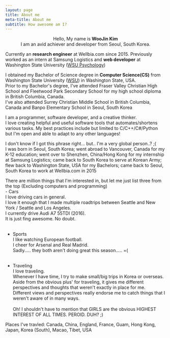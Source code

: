 ```yaml
---
layout: page
title: About me
meta-title: About me
subtitle: How awesome am I?
---
```


<div id="aboutme-section">

<center>Hello, My name is <strong>WooJin Kim</strong><br>
I am an avid achiever and developer from Seoul, South Korea.</center>

<p class="about-text">
<span class="fa fa-briefcase about-icon"></span>
  Currently an <strong>research engineer</strong> at Wellbia.com since 2015. Previously worked as an intern at Samsung Logistics and <strong>web developer</strong> at Washington State University (<a target="_blank" href="http://psychology.wsu.edu/">WSU Psychology</a>)
</p>

<p class="about-text">
<span class="fa fa-graduation-cap about-icon"></span>
I obtained my Bachelor of Science degree in <strong>Computer Science(CS)</strong> from Washington State University (<a target="_blank" href="http://www.wsu.edu/">WSU</a>) in Washington State, USA.<br>
Prior to my Bachelor's degree, I've attended Fraser Valley Christian High School and Fleetwood Park Secondary School for my high school diploma in British Columbia, Canada.<br>
I've also attended Surrey Christian Middle School in British Columbia, Canada and Banpo Elementary School in Seoul, South Korea</p>

<p class="about-text">
<span class="fa fa-code about-icon"></span>
I am a programmer, software developer, and a creative thinker.<br>
I love creating helpful and useful software tools that automates/shortens various tasks.
My best practices include but limited to C/C++/C#/Python but I'm open and able to adapt to any other languages!
</p>

<p class="about-text">
<span class="fa fa-globe about-icon"></span>
I don't know if I got this phrase right... but.. I'm a very global person..? ;(<br>
I was born in Seoul, South Korea; went abroad to Vancouver, Canada for my K-12 education; went over to Shenzhen, China/Hong Kong for my internship at Samsung Logistics; 
came back to South Korea to serve at Korean Army; flew back to Washington State, USA for my Bachelors; came back to Seoul, South Korea to work at Wellbia.com in 2015
</p>

<p class="about-text">
<span class="fa fa-heart about-icon"></span>
There are million things that I'm interested in, but let me just list three from the top (Excluding computers and programming)<br>
- Cars<br>
I love driving cars in general.<br>
I love it enough that I made multiple roadtrips between Seattle and New York / Seattle and Los Angeles.<br>
I currently drive Audi A7 55TDI (2016).<br>
It is just fing awesome. No doubt.<br><br>

-  Sports<br>
I like watching European football.<br>
I cheer for Arsenal and Real Madrid.<br>
Sadly..... they both aren't doing great this season..... =(<br><br>

- Traveling<br>
I love traveling.<br>
Whenever I have time, I try to make small/big trips in Korea or overseas.<br>
Aside from the obvious plus' for traveling, it gives me different perspectives and thoughts that weren't exactly in place for me.<br>
Different views and perspectives really endorse me to catch things that I weren't aware of in many ways.
<br><br>
Oh! I shouldn't have to mention that GIRLS are the obvious HIGHEST INTEREST OF ALL TIMES. PEROID. DUH? ;)

</p>

<p class="about-text">
<span class="fa fa-plane about-icon"></span>
Places I've travled: Canada, China, England, France, Guam, Hong Kong, Japan, Korea (South), Macao, Tibet, USA
</p>

</div>